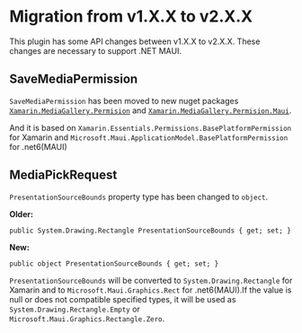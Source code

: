 # Migration from v1.X.X to v2.X.X

This plugin has some API changes between v1.X.X to v2.X.X. These changes are necessary to support .NET MAUI.

## SaveMediaPermission

`SaveMediaPermission` has been moved to new nuget packages [`Xamarin.MediaGallery.Permision`](https://www.nuget.org/packages/Xamarin.MediaGallery.Permision) and [`Xamarin.MediaGallery.Permision.Maui`](https://www.nuget.org/packages/Xamarin.MediaGallery.Permision.Maui).

And it is based on `Xamarin.Essentials.Permissions.BasePlatformPermission` for Xamarin and `Microsoft.Maui.ApplicationModel.BasePlatformPermission` for .net6(MAUI)

## MediaPickRequest

`PresentationSourceBounds` property type has been changed to `object`.

**Older:**

```cssharp
public System.Drawing.Rectangle PresentationSourceBounds { get; set; }
```

**New:**

```cssharp
public object PresentationSourceBounds { get; set; }
```

`PresentationSourceBounds` will be converted to `System.Drawing.Rectangle` for Xamarin and to `Microsoft.Maui.Graphics.Rect` for .net6(MAUI).If the value is null or does not compatible specified types, it will be used as `System.Drawing.Rectangle.Empty` or `Microsoft.Maui.Graphics.Rectangle.Zero`.
